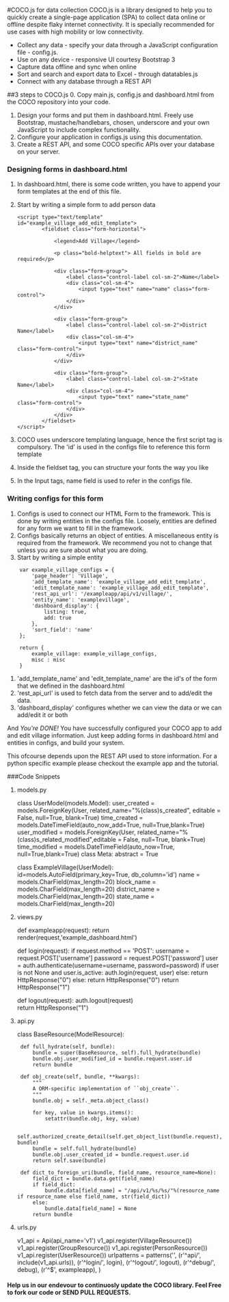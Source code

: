 #COCO.js for data collection
COCO.js is a library designed to help you to quickly create a single-page application (SPA) to collect data online or offline despite flaky internet connectivity. It is specially recommended for use cases with high mobility or low connectivity.
* Collect any data - specify your data through a JavaScript configuration file - config.js.
* Use on any device - responsive UI courtesy Bootstrap 3
* Capture data offline and sync when online
* Sort and search and export data to Excel - through datatables.js
* Connect with any database through a REST API

##3 steps to COCO.js
0. Copy main.js, config.js and dashboard.html from the COCO repository into your code.
1. Design your forms and put them in dashboard.html. Freely use Bootstrap, mustache/handlebars, chosen, underscore and your own JavaScript to include complex functionality.
2. Configure your application in configs.js using this documentation.
3. Create a REST API, and some COCO specific APIs over your database on your server.

### Designing forms in dashboard.html
1. In dashboard.html, there is some code written, you have to append your form templates at the end of this file.
2. Start by writing a simple form to add person data

	```
	<script type="text/template" id="example_village_add_edit_template">
	        <fieldset class="form-horizontal">
	            
	            <legend>Add Village</legend>

	            <p class="bold-helptext"> All fields in bold are required</p>
	            
	            <div class="form-group"> 
	                <label class="control-label col-sm-2">Name</label>
	                <div class="col-sm-4">
	                    <input type="text" name="name" class="form-control">
	                </div>
	            </div>

	            <div class="form-group"> 
	                <label class="control-label col-sm-2">District Name</label>
	                <div class="col-sm-4"> 
	                    <input type="text" name="district_name" class="form-control">
	                </div>
	            </div>

	            <div class="form-group"> 
	                <label class="control-label col-sm-2">State Name</label>
	                <div class="col-sm-4"> 
	                    <input type="text" name="state_name" class="form-control">
	                </div>
	            </div>    
	        </fieldset>
	</script>
	```
  1. COCO uses underscore templating language, hence the first script tag is compulsory. The 'id' is used in the configs file to reference this form template
  2. Inside the fieldset tag, you can structure your fonts the way you like
  3. In the Input tags, name field is used to refer in the configs file.

### Writing configs for this form
1. Configs is used to connect our HTML Form to the framework. This is done by writing entities in the configs file. Loosely, entities are defined for any form we want to fill in the framework.
2. Configs basically returns an object of entities. A miscellaneous entity is required from the framework. We recommend you not to change that unless you are sure about what you are doing.
3. Start by writing a simple entity

```
	var example_village_configs = {
        'page_header': 'Village',
        'add_template_name': 'example_village_add_edit_template',
        'edit_template_name': 'example_village_add_edit_template',
        'rest_api_url': '/exampleapp/api/v1/village/',
        'entity_name': 'examplevillage',
        'dashboard_display': {
            listing: true,
            add: true
        },
        'sort_field': 'name'
    };

    return {
        example_village: example_village_configs,
        misc : misc
    }
```

  1. 'add_template_name' and 'edit_template_name' are the id's of the form that we defined in the dashboard.html
  2. 'rest_api_url' is used to fetch data from the server and to add/edit the data.
  3. 'dashboard_display' configures whether we can view the data or we can add/edit it or both

And *You're DONE!* You have successfully configured your COCO app to add and edit village information. 
Just keep adding forms in dashboard.html and entities in configs, and build your system.

This ofcourse depends upon the REST API used to store information. For a python specific example please checkout the example app and the tutorial.

###Code Snippets 
1. models.py

	class UserModel(models.Model):
		user_created = models.ForeignKey(User, related_name="%(class)s_created", editable = False, null=True, blank=True) 
		time_created = models.DateTimeField(auto_now_add=True, null=True,blank=True)
		user_modified = models.ForeignKey(User, related_name="%(class)s_related_modified",editable = False, null=True, blank=True) 
		time_modified = models.DateTimeField(auto_now=True, null=True,blank=True) 
		class Meta:
			abstract = True


	class ExampleVillage(UserModel):
		id=models.AutoField(primary_key=True, db_column='id')
		name = models.CharField(max_length=20)
		block_name = models.CharField(max_length=20)
		district_name = models.CharField(max_length=20)
		state_name = models.CharField(max_length=20)

2. views.py

	def exampleapp(request):
		return render(request,'example_dashboard.html')
    
	def login(request):
		if request.method == 'POST':
        		username = request.POST['username']
        		password = request.POST['password']
        		user = auth.authenticate(username=username, password=password)
        		if user is not None and user.is_active:
        			auth.login(request, user)
        		else:
            			return HttpResponse("0")
    		else:
        		return HttpResponse("0")
    		return HttpResponse("1")
    
	def logout(request):
		auth.logout(request)    
		return HttpResponse("1")

3. api.py

	class BaseResource(ModelResource): 

		def full_hydrate(self, bundle): 
			bundle = super(BaseResource, self).full_hydrate(bundle) 
			bundle.obj.user_modified_id = bundle.request.user.id 
			return bundle 

		def obj_create(self, bundle, **kwargs): 
			""" 
			A ORM-specific implementation of ``obj_create``. 
			""" 
			bundle.obj = self._meta.object_class() 

			for key, value in kwargs.items(): 
				setattr(bundle.obj, key, value)

			self.authorized_create_detail(self.get_object_list(bundle.request), bundle) 
			bundle = self.full_hydrate(bundle)
			bundle.obj.user_created_id = bundle.request.user.id
			return self.save(bundle)

		def dict_to_foreign_uri(bundle, field_name, resource_name=None): 
			field_dict = bundle.data.get(field_name) 
			if field_dict: 
				bundle.data[field_name] = "/api/v1/%s/%s/"%(resource_name if resource_name else field_name, str(field_dict)) 
			else: 
				bundle.data[field_name] = None
			return bundle

4. urls.py

	v1_api = Api(api_name='v1')
	v1_api.register(VillageResource())
	v1_api.register(GroupResource())
	v1_api.register(PersonResource())
	v1_api.register(UserResource())
	urlpatterns = patterns('',
	    (r'^api/', include(v1_api.urls)),
	    (r'^login/', login),
	    (r'^logout/', logout),
	    (r'^debug/', debug),
	    (r'^$', exampleapp),
	)


#### Help us in our endevour to continuosly update the COCO library. Feel Free to fork our code or SEND PULL REQUESTS.
